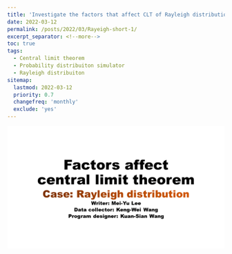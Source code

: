 ```yaml
---
title: 'Investigate the factors that affect CLT of Rayleigh distribution'
date: 2022-03-12
permalink: /posts/2022/03/Rayeigh-short-1/
excerpt_separator: <!--more-->
toc: true
tags:
  - Central limit theorem
  - Probability distribuiton simulator
  - Rayleigh distribuiton
sitemap:
  lastmod: 2022-03-12
  priority: 0.7
  changefreq: 'monthly'
  exclude: 'yes'
---
```




![](https://raw.githubusercontent.com/meiyulee/pic001/master/Rayleigh_short_1.gif)